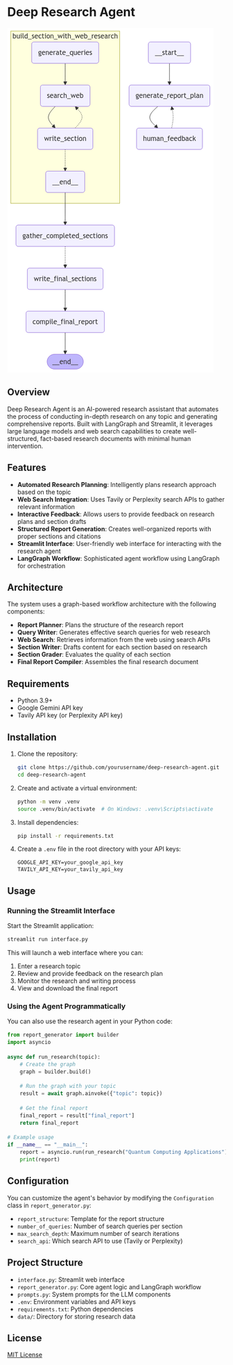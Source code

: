# Deep Research Agent

![Graph Visualization](graph_visualization.png)

## Overview

Deep Research Agent is an AI-powered research assistant that automates the process of conducting in-depth research on any topic and generating comprehensive reports. Built with LangGraph and Streamlit, it leverages large language models and web search capabilities to create well-structured, fact-based research documents with minimal human intervention.

## Features

- **Automated Research Planning**: Intelligently plans research approach based on the topic
- **Web Search Integration**: Uses Tavily or Perplexity search APIs to gather relevant information
- **Interactive Feedback**: Allows users to provide feedback on research plans and section drafts
- **Structured Report Generation**: Creates well-organized reports with proper sections and citations
- **Streamlit Interface**: User-friendly web interface for interacting with the research agent
- **LangGraph Workflow**: Sophisticated agent workflow using LangGraph for orchestration

## Architecture

The system uses a graph-based workflow architecture with the following components:

- **Report Planner**: Plans the structure of the research report
- **Query Writer**: Generates effective search queries for web research
- **Web Search**: Retrieves information from the web using search APIs
- **Section Writer**: Drafts content for each section based on research
- **Section Grader**: Evaluates the quality of each section
- **Final Report Compiler**: Assembles the final research document

## Requirements

- Python 3.9+
- Google Gemini API key
- Tavily API key (or Perplexity API key)

## Installation

1. Clone the repository:
   ```bash
   git clone https://github.com/yourusername/deep-research-agent.git
   cd deep-research-agent
   ```

2. Create and activate a virtual environment:
   ```bash
   python -m venv .venv
   source .venv/bin/activate  # On Windows: .venv\Scripts\activate
   ```

3. Install dependencies:
   ```bash
   pip install -r requirements.txt
   ```

4. Create a `.env` file in the root directory with your API keys:
   ```
   GOOGLE_API_KEY=your_google_api_key
   TAVILY_API_KEY=your_tavily_api_key
   ```

## Usage

### Running the Streamlit Interface

Start the Streamlit application:

```bash
streamlit run interface.py
```

This will launch a web interface where you can:
1. Enter a research topic
2. Review and provide feedback on the research plan
3. Monitor the research and writing process
4. View and download the final report

### Using the Agent Programmatically

You can also use the research agent in your Python code:

```python
from report_generator import builder
import asyncio

async def run_research(topic):
    # Create the graph
    graph = builder.build()
    
    # Run the graph with your topic
    result = await graph.ainvoke({"topic": topic})
    
    # Get the final report
    final_report = result["final_report"]
    return final_report

# Example usage
if __name__ == "__main__":
    report = asyncio.run(run_research("Quantum Computing Applications"))
    print(report)
```

## Configuration

You can customize the agent's behavior by modifying the `Configuration` class in `report_generator.py`:

- `report_structure`: Template for the report structure
- `number_of_queries`: Number of search queries per section
- `max_search_depth`: Maximum number of search iterations
- `search_api`: Which search API to use (Tavily or Perplexity)

## Project Structure

- `interface.py`: Streamlit web interface
- `report_generator.py`: Core agent logic and LangGraph workflow
- `prompts.py`: System prompts for the LLM components
- `.env`: Environment variables and API keys
- `requirements.txt`: Python dependencies
- `data/`: Directory for storing research data

## License

[MIT License](LICENSE)